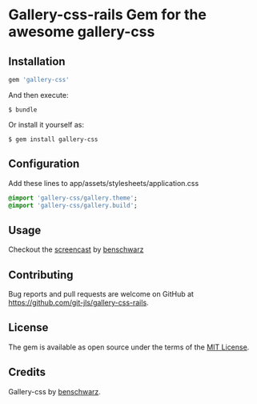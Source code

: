 # Gallery-css-rails Gem for the awesome gallery-css

## Installation

```ruby
gem 'gallery-css'
```

And then execute:

    $ bundle

Or install it yourself as:

    $ gem install gallery-css

## Configuration

Add these lines to app/assets/stylesheets/application.css

``` sass
@import 'gallery-css/gallery.theme';
@import 'gallery-css/gallery.build';
```

## Usage

Checkout the [screencast](http://benschwarz.github.io/gallery-css) by [benschwarz](https://github.com/benschwarz)

## Contributing

Bug reports and pull requests are welcome on GitHub at https://github.com/git-jls/gallery-css-rails.


## License

The gem is available as open source under the terms of the [MIT License](http://opensource.org/licenses/MIT).

## Credits
Gallery-css by [benschwarz](https://github.com/benschwarz/gallery-css/).
